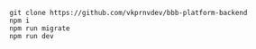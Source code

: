         git clone https://github.com/vkprnvdev/bbb-platform-backend
        npm i
        npm run migrate
        npm run dev
